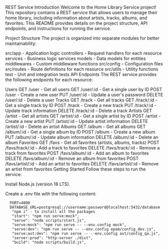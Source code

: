 
REST Service
Introduction
Welcome to the Home Library Service project! This repository contains a REST service that allows users to manage their home library, including information about artists, tracks, albums, and favorites. This README provides details on the project structure, API endpoints, and instructions for running the service.

Project Structure
The project is organized into separate modules for better maintainability:

src/app - Application logic
controllers - Request handlers for each resource
services - Business logic services
models - Data models for entities
middlewares - Custom middleware functions
src/config - Configuration files
src/routes - Route definitions for each resource
src/utils - Utility functions
test - Unit and integration tests
API Endpoints
The REST service provides the following endpoints for each resource:

Users
GET /user - Get all users
GET /user/:id - Get a single user by ID
POST /user - Create a new user
PUT /user/:id - Update a user's password
DELETE /user/:id - Delete a user
Tracks
GET /track - Get all tracks
GET /track/:id - Get a single track by ID
POST /track - Create a new track
PUT /track/:id - Update track information
DELETE /track/:id - Delete a track
Artists
GET /artist - Get all artists
GET /artist/:id - Get a single artist by ID
POST /artist - Create a new artist
PUT /artist/:id - Update artist information
DELETE /artist/:id - Delete an artist
Albums
GET /album - Get all albums
GET /album/:id - Get a single album by ID
POST /album - Create a new album
PUT /album/:id - Update album information
DELETE /album/:id - Delete an album
Favorites
GET /favs - Get all favorites (artists, albums, tracks)
POST /favs/track/:id - Add a track to favorites
DELETE /favs/track/:id - Remove a track from favorites
POST /favs/album/:id - Add an album to favorites
DELETE /favs/album/:id - Remove an album from favorites
POST /favs/artist/:id - Add an artist to favorites
DELETE /favs/artist/:id - Remove an artist from favorites
Getting Started
Follow these steps to run the service:

Install Node.js (version 18 LTS).

Create a .env file with the following content:

 ```env
   PORT=4000
   DATABASE_URL=postgresql://username:password@localhost:5432/database
    "npm i" - to install all the packages
    "start": "npm run serve:mock",
    "serve": "node scripts/start.js",
    "serve:mock": "npm run serve -- --env.config mock",
    "serve:dev": "npm run serve -- --env.config epam/config_dev.js",
    "serve:ast:dev": "npm run serve -- --env.config ast/config_qa.js",
    "server:prod": "http-server ./dist",
    "build": "node scripts/build.js",
